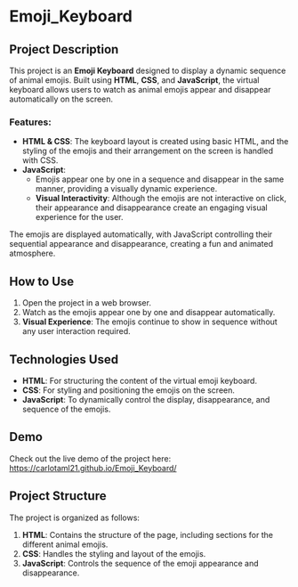 # Emoji_Keyboard

## Project Description

This project is an **Emoji Keyboard** designed to display a dynamic sequence of animal emojis. Built using **HTML**, **CSS**, and **JavaScript**, the virtual keyboard allows users to watch as animal emojis appear and disappear automatically on the screen.

### Features:
- **HTML & CSS**: The keyboard layout is created using basic HTML, and the styling of the emojis and their arrangement on the screen is handled with CSS.
- **JavaScript**: 
  - Emojis appear one by one in a sequence and disappear in the same manner, providing a visually dynamic experience.
  - **Visual Interactivity**: Although the emojis are not interactive on click, their appearance and disappearance create an engaging visual experience for the user.

The emojis are displayed automatically, with JavaScript controlling their sequential appearance and disappearance, creating a fun and animated atmosphere.

## How to Use
1. Open the project in a web browser.
2. Watch as the emojis appear one by one and disappear automatically.
3. **Visual Experience**: The emojis continue to show in sequence without any user interaction required.

## Technologies Used
- **HTML**: For structuring the content of the virtual emoji keyboard.
- **CSS**: For styling and positioning the emojis on the screen.
- **JavaScript**: To dynamically control the display, disappearance, and sequence of the emojis.

## Demo

Check out the live demo of the project here: https://carlotaml21.github.io/Emoji_Keyboard/

## Project Structure

The project is organized as follows:
1. **HTML**: Contains the structure of the page, including sections for the different animal emojis.
2. **CSS**: Handles the styling and layout of the emojis.
3. **JavaScript**: Controls the sequence of the emoji appearance and disappearance.



